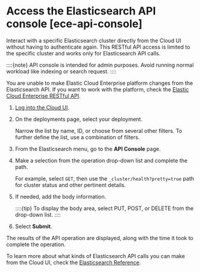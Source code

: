 # Access the Elasticsearch API console [ece-api-console]

Interact with a specific Elasticsearch cluster directly from the Cloud UI without having to authenticate again. This RESTful API access is limited to the specific cluster and works only for Elasticsearch API calls.

::::{note} 
API console is intended for admin purposes. Avoid running normal workload like indexing or search request.
::::


You are unable to make Elastic Cloud Enterprise platform changes from the Elasticsearch API. If you want to work with the platform, check the [Elastic Cloud Enterprise RESTful API](asciidocalypse://docs/cloud/docs/reference/cloud-enterprise/restful-api.md).

1. [Log into the Cloud UI](../../../deploy-manage/deploy/cloud-enterprise/log-into-cloud-ui.md).
2. On the deployments page, select your deployment.

    Narrow the list by name, ID, or choose from several other filters. To further define the list, use a combination of filters.

3. From the Elasticsearch menu, go to the **API Console** page.
4. Make a selection from the operation drop-down list and complete the path.

    For example, select `GET`, then use the `_cluster/health?pretty=true` path for cluster status and other pertinent details.

5. If needed, add the body information.

    ::::{tip} 
    To display the body area, select PUT, POST, or DELETE from the drop-down list.
    ::::

6. Select **Submit**.

The results of the API operation are displayed, along with the time it took to complete the operation.

To learn more about what kinds of Elasticsearch API calls you can make from the Cloud UI, check the [Elasticsearch Reference](https://www.elastic.co/guide/en/elasticsearch/reference/current).

